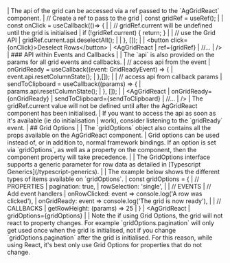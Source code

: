 <framework-specific-section frameworks="react">
| The api of the grid can be accessed via a ref passed to the `AgGridReact` component.
</framework-specific-section>

<framework-specific-section frameworks="react">
<snippet transform={false} language="jsx">
| // Create a ref to pass to the grid
| const gridRef = useRef();
|
| const onClick = useCallback(()=> {
|     
|    // gridRef.current will be undefined until the grid is initialised
|    if (!gridRef.current) { return; }
|
|     // use the Grid API
|     gridRef.current.api.deselectAll();
|
| }, []);
|
| &lt;button click={onClick}>Deselect Rows&lt;/button>
| &lt;AgGridReact
|     ref={gridRef}
|     //...
| />
</snippet>
</framework-specific-section>

<framework-specific-section frameworks="react">
| ### API within Events and Callbacks
|
| The `api` is also provided on the params for all grid events and callbacks.
</framework-specific-section>

<framework-specific-section frameworks="react">
<snippet transform={false} language="jsx">
| // access api from the event
| onGridReady = useCallback((event: GridReadyEvent) => {
|     event.api.resetColumnState();
| },[]);
|
| // access api from callback params
| sendToClipboard = useCallback((params) => {
|     params.api.resetColumnState();
| }, []);
|
| &lt;AgGridReact
|     onGridReady={onGridReady}
|     sendToClipboard={sendToClipboard}
|     //...
| />
</snippet>
</framework-specific-section>

<framework-specific-section frameworks="react">
<note>
| The gridRef.current value will not be defined until after the AgGridReact component has been initialised.
| If you want to access the api as soon as it's available (ie do initialisation
| work), consider listening to the `gridReady` event.
</note>
</framework-specific-section>

<framework-specific-section frameworks="react">
| ## Grid Options
|
| The `gridOptions` object also contains all the props available on the AgGridReact component.
| Grid options can be used instead of, or in addition to, normal framework bindings. If an option is set via `gridOptions`, as well as a property on the component, then the component property will take precedence.
|
| The GridOptions interface supports a generic parameter for row data as detailed in [Typescript Generics](/typescript-generics).
|
| The example below shows the different types of items available on `gridOptions`.
</framework-specific-section>

<framework-specific-section frameworks="react">
<snippet transform={false} language="jsx">
| const gridOptions = {
|     // PROPERTIES
|     pagination: true,
|     rowSelection: 'single',
|
|     // EVENTS
|     // Add event handlers
|     onRowClicked: event => console.log('A row was clicked'),
|     onGridReady: event => console.log('The grid is now ready'),
|
|     // CALLBACKS
|     getRowHeight: (params) => 25
| }
| &lt;AgGridReact
|     gridOptions={gridOptions}
|
</snippet>
</framework-specific-section>

<framework-specific-section frameworks="react">
| Note the if using Grid Options, the grid will not react to property changes. For example `gridOptions.pagination` will only get used once when the grid is initialised, not if you change `gridOptions.pagination` after the grid is initialised. For this reason, while using React, it's best only use Grid Options for properties that do not change.
</framework-specific-section>

